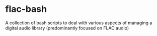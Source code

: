 # flac-bash
A collection of bash scripts to deal with various aspects of managing a digital audio library (predominantly focused on FLAC audio)
